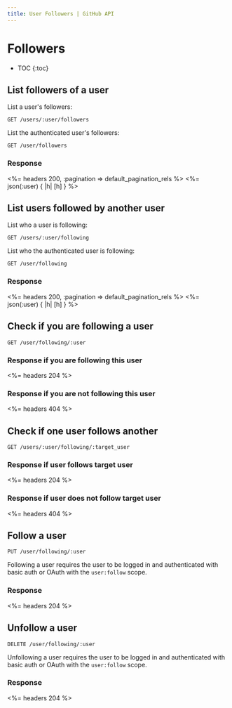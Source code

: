 ```yaml
---
title: User Followers | GitHub API
---
```


# Followers

* TOC
{:toc}

## List followers of a user

List a user's followers:

    GET /users/:user/followers

List the authenticated user's followers:

    GET /user/followers

### Response

<%= headers 200, :pagination => default_pagination_rels %>
<%= json(:user) { |h| [h] } %>

## List users followed by another user

List who a user is following:

    GET /users/:user/following

List who the authenticated user is following:

    GET /user/following

### Response

<%= headers 200, :pagination => default_pagination_rels %>
<%= json(:user) { |h| [h] } %>

## Check if you are following a user

    GET /user/following/:user

### Response if you are following this user

<%= headers 204 %>

### Response if you are not following this user

<%= headers 404 %>

## Check if one user follows another

    GET /users/:user/following/:target_user

### Response if user follows target user

<%= headers 204 %>

### Response if user does not follow target user

<%= headers 404 %>

## Follow a user

    PUT /user/following/:user

Following a user requires the user to be logged in and authenticated with basic
auth or OAuth with the `user:follow` scope.

### Response

<%= headers 204 %>

## Unfollow a user

    DELETE /user/following/:user

Unfollowing a user requires the user to be logged in and authenticated with basic
auth or OAuth with the `user:follow` scope.

### Response

<%= headers 204 %>
